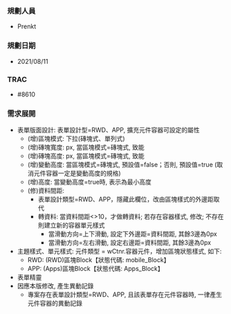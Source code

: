 ### <div id="user">規劃人員</div>
* Prenkt

### <div id="updatedate">規劃日期</div>
* 2021/08/11

### <div id="trac">TRAC</div>
* #8610

### <div id="requirement">需求展開</div>
* 表單版面設計: 表單設計型=RWD、APP, 擴充元件容器可設定的屬性
    * (增)區塊模式: 下拉(磚塊式、單列式)
    * (增)磚塊寬度: px, 當區塊模式=磚塊式, 致能
    * (增)磚塊高度: px, 當區塊模式=磚塊式, 致能
    * (增)變動高度: 當區塊模式=磚塊式, 預設值=false；否則, 預設值=true (取消元件容器一定是變動高度的規格) 
    * (增)高度: 當變動高度=true時, 表示為最小高度
    * (修)資料間距: 
        * 表單設計類型=RWD、APP，隱藏此欄位，改由區塊樣式的外邊距取代
        * 轉資料: 當資料間距<>10，才做轉資料; 若存在容器樣式, 修改; 不存在則建立新的容器單元樣式
            * 當滑動方向=上下滑動, 設定下外邊距=資料間距, 其餘3邊為0px
            * 當滑動方向=左右滑動, 設定右邊距=資料間距, 其餘3邊為0px 
* 主題樣式、單元樣式: 元件類型 = wCtnr.容器元件，增加區塊狀態樣式, 如下: 
    * RWD: (RWD)區塊Block【狀態代碼: mobile_Block】
    * APP: (Apps)區塊Block【狀態代碼: Apps_Block】
* 表單精靈    
* 因應本版修改, 產生異動記錄
    * 專案存在表單設計類型=RWD、APP, 且該表單存在元件容器時, 一律產生元件容器的異動記錄


